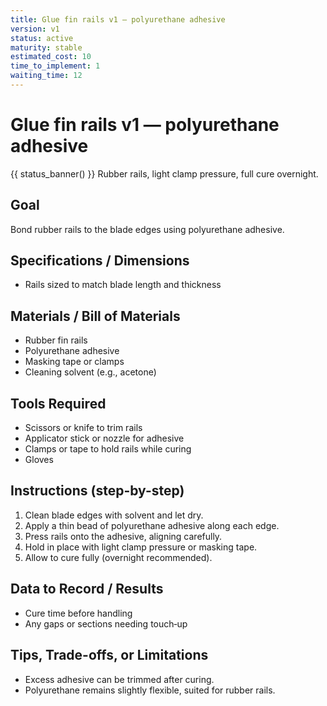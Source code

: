```yaml
---
title: Glue fin rails v1 — polyurethane adhesive
version: v1
status: active
maturity: stable
estimated_cost: 10
time_to_implement: 1
waiting_time: 12
---
```

# Glue fin rails v1 — polyurethane adhesive
{{ status_banner() }}
Rubber rails, light clamp pressure, full cure overnight.

## Goal
Bond rubber rails to the blade edges using polyurethane adhesive.

## Specifications / Dimensions
- Rails sized to match blade length and thickness

## Materials / Bill of Materials
- Rubber fin rails
- Polyurethane adhesive
- Masking tape or clamps
- Cleaning solvent (e.g., acetone)

## Tools Required
- Scissors or knife to trim rails
- Applicator stick or nozzle for adhesive
- Clamps or tape to hold rails while curing
- Gloves

## Instructions (step-by-step)
1. Clean blade edges with solvent and let dry.
2. Apply a thin bead of polyurethane adhesive along each edge.
3. Press rails onto the adhesive, aligning carefully.
4. Hold in place with light clamp pressure or masking tape.
5. Allow to cure fully (overnight recommended).

## Data to Record / Results
- Cure time before handling
- Any gaps or sections needing touch‑up

## Tips, Trade-offs, or Limitations
- Excess adhesive can be trimmed after curing.
- Polyurethane remains slightly flexible, suited for rubber rails.

